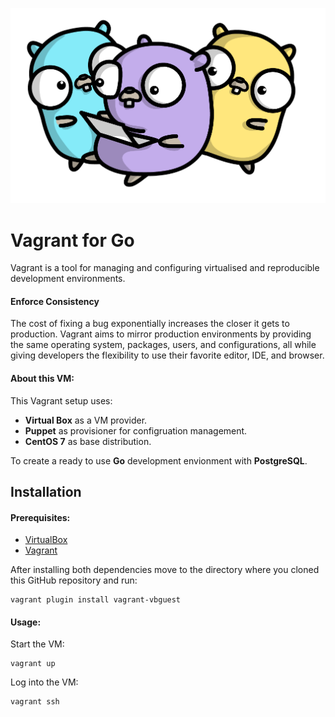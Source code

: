 ![README banner](banner.png)
# Vagrant for Go

Vagrant is a tool for managing and configuring virtualised and reproducible development environments.

#### Enforce Consistency

The cost of fixing a bug exponentially increases the closer it gets to production. Vagrant aims to mirror production environments by providing the same operating system, packages, users, and configurations, all while giving developers the flexibility to use their favorite editor, IDE, and browser.

#### About this VM:
This Vagrant setup uses:

+ **Virtual Box** as a VM provider.
+ **Puppet** as provisioner for configruation management.
+ **CentOS 7** as base distribution.

To create a ready to use **Go** development envionment with **PostgreSQL**.

## Installation
#### Prerequisites:

+ [VirtualBox](https://download.virtualbox.org/virtualbox/5.2.18/VirtualBox-5.2.18-124319-OSX.dmg)
+ [Vagrant](https://releases.hashicorp.com/vagrant/2.1.4/vagrant_2.1.4_x86_64.dmg)

After installing both dependencies move to the directory where you cloned this GitHub repository and run:

    vagrant plugin install vagrant-vbguest

#### Usage:
Start the VM:

    vagrant up
Log into the VM:

    vagrant ssh
